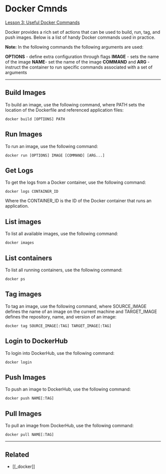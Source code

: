 # Docker Cmnds

[Lesson 3: Useful Docker Commands](https://classroom.udacity.com/nanodegrees/nd064-1/parts/30cb07da-8fd4-4438-a209-b3457adb5d82/modules/7b21dfa4-aac8-4d24-82c5-65325e6dc691/lessons/d9fa86b3-301d-4966-86f8-a2f34a5a7ca3/concepts/67dee0a1-d822-49d1-beef-fcdc77c6722f)

Docker provides a rich set of actions that can be used to build, run, tag, and push images. Below is a list of handy Docker commands used in practice.

**Note:** In the following commands the following arguments are used:

**OPTIONS** - define extra configuration through flags
**IMAGE** - sets the name of the image
**NAME**- set the name of the image
**COMMAND** and **ARG** - instruct the container to run specific commands associated with a set of arguments

---

## Build Images

To build an image, use the following command, where PATH sets the location of the Dockerfile and referenced application files:

<pre><code>docker build [OPTIONS] PATH</code></pre>

## Run Images

To run an image, use the following command:

<pre><code class="lang-bash">docker run [OPTIONS] IMAGE [COMMAND] [ARG...]</code></pre>

## Get Logs

To get the logs from a Docker container, use the following command:

<pre><code class="lang-bash">docker logs CONTAINER_ID</code></pre>

Where the CONTAINER_ID is the ID of the Docker container that runs an application.

## List images

To list all available images, use the following command:

<pre><code>docker images</code></pre>

## List containers

To list all running containers, use the following command:

<pre><code>docker ps</code></pre>

## Tag images

To tag an image, use the following command, where SOURCE_IMAGE defines the name of an image on the current machine and TARGET_IMAGE defines the repository, name, and version of an image:

<pre><code>docker tag SOURCE_IMAGE[:TAG] TARGET_IMAGE[:TAG]</code></pre>

## Login to DockerHub

To login into DockerHub, use the following command:

<pre><code>docker login</code></pre>

## Push Images

To push an image to DockerHub, use the following command:

<pre><code>docker push NAME[:TAG]</code></pre>

## Pull Images

To pull an image from DockerHub, use the following command:

<pre><code>docker pull NAME[:TAG]</code></pre>

---

## Related

- [[_docker]]
